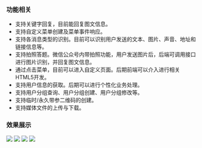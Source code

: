 ### 功能相关
- 支持关键字回复，目前能回复图文信息。 
- 支持自定义菜单创建及菜单事件响应。 
- 支持各消息类型的识别。目前可以识别用户发送的文本、图片、声音、地址和链接信息等。
- 支持拍照答题。微信公众号内带拍照功能，用户发送图片后，后端可调用接口进行图片识别，并回复图文信息。 
- 通过点击菜单，目前可以进入自定义页面。后期前端可以介入进行相关HTML5开发。 
- 支持用户信息的获取。后期可以进行个性化业务处理。
- 支持用户分组查询、用户分组创建、用户分组修改等。
- 支持临时/永久带参二维码的创建。
- 支持媒体文件的上传与下载。

### 效果展示 
![](http://7xvfir.com1.z0.glb.clouddn.com/%E5%BE%AE%E4%BF%A1%E5%85%AC%E4%BC%97%E5%8F%B7%E5%BC%80%E5%8F%91/1.png)
![](http://7xvfir.com1.z0.glb.clouddn.com/%E5%BE%AE%E4%BF%A1%E5%85%AC%E4%BC%97%E5%8F%B7%E5%BC%80%E5%8F%91/2.png)
![](http://7xvfir.com1.z0.glb.clouddn.com/%E5%BE%AE%E4%BF%A1%E5%85%AC%E4%BC%97%E5%8F%B7%E5%BC%80%E5%8F%91/3.png)
![](http://7xvfir.com1.z0.glb.clouddn.com/%E5%BE%AE%E4%BF%A1%E5%85%AC%E4%BC%97%E5%8F%B7%E5%BC%80%E5%8F%91/4.png)
